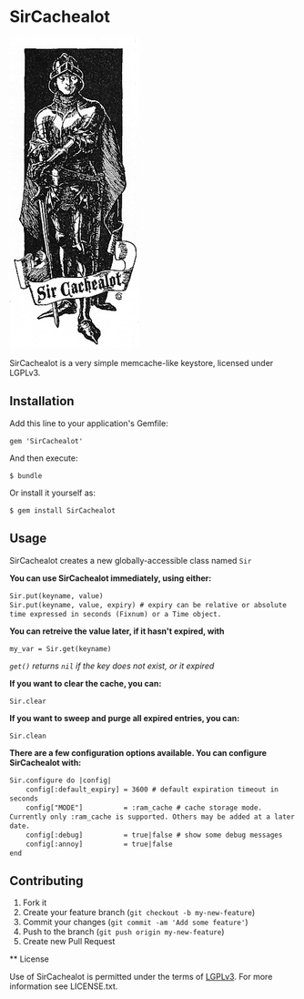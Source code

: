 # SirCachealot
![Sir Cachealot graphic](https://github.com/lyjia/sircachealot/blob/master/sircachealot.png?raw=true "Sir Cachealot graphic")

SirCachealot is a very simple memcache-like keystore, licensed under LGPLv3.

## Installation

Add this line to your application's Gemfile:

    gem 'SirCachealot'

And then execute:

    $ bundle

Or install it yourself as:

    $ gem install SirCachealot

## Usage

SirCachealot creates a new globally-accessible class named `Sir`

**You can use SirCachealot immediately, using either:**

    Sir.put(keyname, value)
    Sir.put(keyname, value, expiry) # expiry can be relative or absolute time expressed in seconds (Fixnum) or a Time object.

**You can retreive the value later, if it hasn't expired, with**

    my_var = Sir.get(keyname)

*`get()` returns `nil` if the key does not exist, or it expired*

**If you want to clear the cache, you can:**

    Sir.clear

**If you want to sweep and purge all expired entries, you can:**

    Sir.clean

**There are a few configuration options available. You can configure SirCachealot with:**

    Sir.configure do |config|
        config[:default_expiry] = 3600 # default expiration timeout in seconds
        config["MODE"]          = :ram_cache # cache storage mode. Currently only :ram_cache is supported. Others may be added at a later date.
        config[:debug]          = true|false # show some debug messages
        config[:annoy]          = true|false
    end

## Contributing

1. Fork it
2. Create your feature branch (`git checkout -b my-new-feature`)
3. Commit your changes (`git commit -am 'Add some feature'`)
4. Push to the branch (`git push origin my-new-feature`)
5. Create new Pull Request

** License

Use of SirCachealot is permitted under the terms of [LGPLv3](http://www.gnu.org/licenses/lgpl-3.0.txt).
For more information see LICENSE.txt.